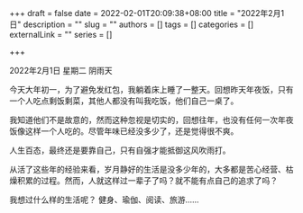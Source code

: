 +++
draft = false
date = 2022-02-01T20:09:38+08:00
title = "2022年2月1日"
description = ""
slug = ""
authors = []
tags = []
categories = []
externalLink = ""
series = []

+++

2022年2月1日
星期二
阴雨天

今天大年初一，为了避免发红包，我躺着床上睡了一整天。回想昨天年夜饭，只有一个人吃点剩饭剩菜，其他人都没有叫我吃饭，他们自己一桌了。

我知道他们不是故意的，然而这种忽视是切实的，回想往年，也没有任何一次年夜饭像这样一个人吃的。尽管年味已经没多少了，还是觉得很不爽。

人生百态，最终还是要靠自己，只有自强才能抵御这风吹雨打。

从活了这些年的经验来看，岁月静好的生活是没多少年的，大多都是苦心经营、枯燥积累的过程。然而，人就这样过一辈子了吗？就不能有点自己的追求了吗？

我想过什么样的生活呢？ 健身、瑜伽、阅读、旅游……

